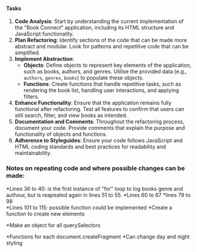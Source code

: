 #### Tasks

1. **Code Analysis**: Start by understanding the current implementation of the "Book Connect" application, including its HTML structure and JavaScript functionality.
2. **Plan Refactoring**: Identify sections of the code that can be made more abstract and modular. Look for patterns and repetitive code that can be simplified.
3. **Implement Abstraction**:
   - **Objects**: Define objects to represent key elements of the application, such as books, authors, and genres. Utilise the provided data (e.g., `authors`, `genres`, `books`) to populate these objects.
   - **Functions**: Create functions that handle repetitive tasks, such as rendering the book list, handling user interactions, and applying filters.
4. **Enhance Functionality**: Ensure that the application remains fully functional after refactoring. Test all features to confirm that users can still search, filter, and view books as intended.
5. **Documentation and Comments**: Throughout the refactoring process, document your code. Provide comments that explain the purpose and functionality of objects and functions.
6. **Adherence to Styleguides**: Ensure your code follows JavaScript and HTML coding standards and best practices for readability and maintainability.

### Notes on repeating code and where possible changes can be made:
*Lines 36 to 40: is the first instance of "for" loop to log books genre and authour, but is reapeated again in lines 51 to 55.
*Lines 60 to 67
*lines 79 to 98  
*Lines 101 to 115: possible function could be implemented
*Create a function to create new elements
<!-- function createElement(type){
   retrn document.createElement(type)
} -->
*Make an object for all querySelectors
<!-- const getElementObject ={
genreElement = document.createElement("option)
} -->
*Functions for each document.createFragment
*Can change day and night styling 